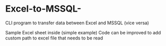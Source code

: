 # Excel-to-MSSQL-
CLI program to transfer data between Excel and MSSQL (vice versa)

Sample Excel sheet inside (simple example)
Code can be improved to add custom path to excel file 
that needs to be read 
